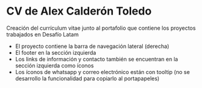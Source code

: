 # CV de Alex Calderón Toledo

Creación del currículum vitae junto al portafolio que contiene los proyectos trabajados en Desafío Latam

- El proyecto contiene la barra de navegación lateral (derecha)
- El footer en la sección izquierda
- Los links de información y contacto también se encuentran en la sección izquierda como íconos
- Los íconos de whatsapp y correo electrónico están con tooltip (no se desarrollo la funcionalidad para copiarlo al portapapeles)
